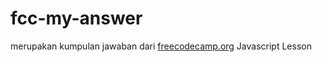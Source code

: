 # fcc-my-answer
merupakan kumpulan jawaban dari [freecodecamp.org](https://www.freecodecamp.org/learn/javascript-algorithms-and-data-structures/) Javascript Lesson
